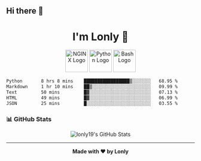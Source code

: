 ## Hi there 👋

<h1 align="center">I'm Lonly 👋</h1>

<p align="center">
  <img src="https://www.vectorlogo.zone/logos/nginx/nginx-ar21.svg" alt="NGINX Logo" height="60"/>
  <img src="https://www.vectorlogo.zone/logos/python/python-ar21.svg" alt="Python Logo" height="60"/>
  <img src="https://bashlogo.com/img/logo/png/full_colored_light.png" alt="Bash Logo" height="60"/>
</p>

 <!--START_SECTION:waka-->

```txt
Python       8 hrs 8 mins    █████████████████▒░░░░░░░   68.95 %
Markdown     1 hr 10 mins    ██▒░░░░░░░░░░░░░░░░░░░░░░   09.99 %
Text         50 mins         █▓░░░░░░░░░░░░░░░░░░░░░░░   07.13 %
HTML         49 mins         █▓░░░░░░░░░░░░░░░░░░░░░░░   06.99 %
JSON         25 mins         █░░░░░░░░░░░░░░░░░░░░░░░░   03.55 %
```

<!--END_SECTION:waka-->

### 📊 GitHub Stats
<p align="center">
  <img src="https://github-readme-stats.vercel.app/api?username=lonly19&show_icons=true&theme=radical" alt="lonly19's GitHub Stats"/>
</p>

---

<p align="center">
  <b>Made with ❤️ by Lonly</b>
</p>
